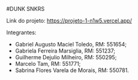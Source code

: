 #DUNK SNKRS

Link do projeto: https://projeto-1-n1w5.vercel.app/

Integrantes: 
- Gabriel Augusto Maciel Toledo, RM: 551654;
- Gabriela Ferreira Marsiglia, RM: 551237;
- Guilherme Dejulio Milheiro, RM: 550295;
- Marcelo Tam, RM: 551771;
- Sabrina Flores Varela de Morais, RM: 550781.
